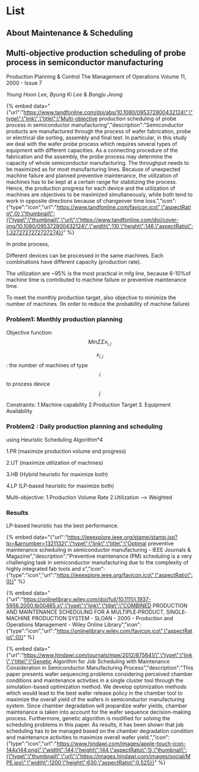 # List

## About Maintenance & Scheduling

## Multi-objective production scheduling of probe process in semiconductor manufacturing

Production Planning & Control The Management of Operations Volume 11, 2000 - Issue 7

_Young Hoon Lee, Byung Ki Lee & Bongju Jeong_

{% embed data="{\"url\":\"https://www.tandfonline.com/doi/abs/10.1080/095372800432124\",\"type\":\"link\",\"title\":\"Multi-objective production scheduling of probe process in semiconductor manufacturing\",\"description\":\"Semiconductor products are manufactured through the process of wafer fabrication, probe or electrical die sorting, assembly and final test. In particular, in this study we deal with the wafer probe process which requires several types of equipment with different capacities. As a connecting procedure of the fabrication and the assembly, the probe process may determine the capacity of whole semiconductor manufacturing. The throughput needs to be maximized as for most manufacturing lines. Because of unexpected machine failure and planned preventive maintenance, the utilization of machines has to be kept at a certain range for stabilizing the process. Hence, the production progress for each device and the utilization of machines are objectives to be maximized simultaneously, while both tend to work in opposite directions because of changeover time loss.\",\"icon\":{\"type\":\"icon\",\"url\":\"https://www.tandfonline.com/favicon.ico\",\"aspectRatio\":0},\"thumbnail\":{\"type\":\"thumbnail\",\"url\":\"https://www.tandfonline.com/doi/cover-img/10.1080/095372800432124\",\"width\":110,\"height\":146,\"aspectRatio\":1.3272727272727274}}" %}

In probe process, 

Different devices can be processed in the same machines. Each combinations have different capacity \(production rate\).

The utilization are ~95% is the most practical in mfg line, because 6-10%of machine time is contributed to machine failure or preventive maintenance time.

To meet the monthly production target, also objective to minimize the number of machines. \(In order to reduce the probability of machine failure\)

### Problem1: Monthly production planning

Objective function: $$Min \Sigma  \Sigma x_{i,j} $$ 

 $$x_{i,j}$$: the number of machines of type  $$i$$ to process device $$j$$ 

Constraints: 1.Machine capability 2.Production Target 3. Equipment Availability

### Problem2 : Daily production planning and scheduling

using Heuristic Scheduling Algorithm\*4

1.PR \(maximize production volume and progress\)

2.UT \(maximize utilization of machines\)

3.HB \(Hybrid heuristic for maximize both\)

4.LP \(LP-based heuristic for maximize both\)

Multi-objective: 1.Production Volume Rate 2.Utilization --&gt; Weighted

### Results

LP-based heuristic has the best performance. 

{% embed data="{\"url\":\"https://ieeexplore.ieee.org/stamp/stamp.jsp?tp=&arnumber=1321132\",\"type\":\"link\",\"title\":\"Optimal preventive maintenance scheduling in semiconductor manufacturing - IEEE Journals & Magazine\",\"description\":\"Preventive maintenance \(PM\) scheduling is a very challenging task in semiconductor manufacturing due to the complexity of highly integrated fab tools and s\",\"icon\":{\"type\":\"icon\",\"url\":\"https://ieeexplore.ieee.org/favicon.ico\",\"aspectRatio\":0}}" %}

{% embed data="{\"url\":\"https://onlinelibrary.wiley.com/doi/full/10.1111/j.1937-5956.2000.tb00465.x\",\"type\":\"link\",\"title\":\"COMBINED PRODUCTION AND MAINTENANCE SCHEDULING FOR A MULTIPLE‐PRODUCT, SINGLE‐ MACHINE PRODUCTION SYSTEM - SLOAN - 2000 - Production and Operations Management - Wiley Online Library\",\"icon\":{\"type\":\"icon\",\"url\":\"https://onlinelibrary.wiley.com/favicon.ico\",\"aspectRatio\":0}}" %}



{% embed data="{\"url\":\"https://www.hindawi.com/journals/mpe/2012/875641/\",\"type\":\"link\",\"title\":\"Genetic Algorithm for Job Scheduling with Maintenance Consideration in Semiconductor Manufacturing Process\",\"description\":\"This paper presents wafer sequencing problems considering perceived chamber conditions and maintenance activities in a single cluster tool through the simulation-based optimization method. We develop optimization methods which would lead to the best wafer release policy in the chamber tool to maximize the overall yield of the wafers in semiconductor manufacturing system. Since chamber degradation will jeopardize wafer yields, chamber maintenance is taken into account for the wafer sequence decision-making process. Furthermore, genetic algorithm is modified for solving the scheduling problems in this paper. As results, it has been shown that job scheduling has to be managed based on the chamber degradation condition and maintenance activities to maximize overall wafer yield.\",\"icon\":{\"type\":\"icon\",\"url\":\"https://www.hindawi.com/images/apple-touch-icon-144x144.png\",\"width\":144,\"height\":144,\"aspectRatio\":1},\"thumbnail\":{\"type\":\"thumbnail\",\"url\":\"https://images.hindawi.com/images/social/MPE.jpg\",\"width\":1200,\"height\":630,\"aspectRatio\":0.525}}" %}

